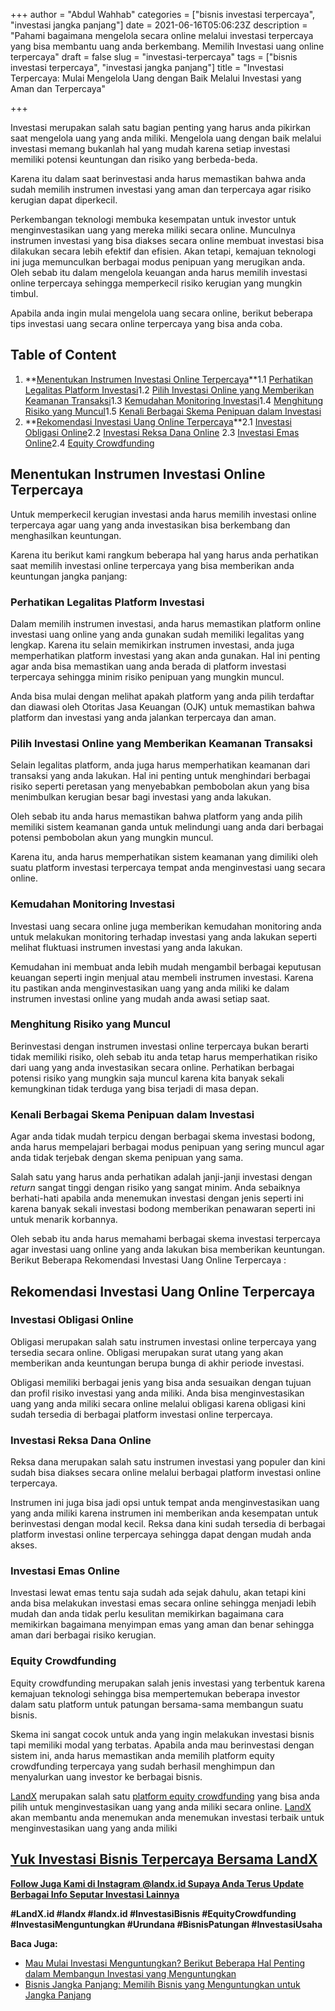 +++
author = "Abdul Wahhab"
categories = ["bisnis investasi terpercaya", "investasi jangka panjang"]
date = 2021-06-16T05:06:23Z
description = "Pahami bagaimana mengelola secara online melalui investasi terpercaya yang bisa membantu uang anda berkembang. Memilih Investasi uang online terpercaya"
draft = false
slug = "investasi-terpercaya"
tags = ["bisnis investasi terpercaya", "investasi jangka panjang"]
title = "Investasi Terpercaya: Mulai Mengelola Uang dengan Baik Melalui Investasi yang Aman dan Terpercaya"

+++


Investasi merupakan salah satu bagian penting yang harus anda pikirkan saat mengelola uang yang anda miliki. Mengelola uang dengan baik melalui investasi memang bukanlah hal yang mudah karena setiap investasi memiliki potensi keuntungan dan risiko yang berbeda-beda.

Karena itu dalam saat berinvestasi anda harus memastikan bahwa anda sudah memilih instrumen investasi yang aman dan terpercaya agar risiko kerugian dapat diperkecil.

Perkembangan teknologi membuka kesempatan untuk investor untuk menginvestasikan uang yang mereka miliki secara online. Munculnya instrumen investasi yang bisa diakses secara online membuat investasi bisa dilakukan secara lebih efektif dan efisien. Akan tetapi, kemajuan teknologi ini juga memunculkan berbagai modus penipuan yang merugikan anda. Oleh sebab itu dalam mengelola keuangan anda harus memilih investasi online terpercaya sehingga memperkecil risiko kerugian yang mungkin timbul.

Apabila anda ingin mulai mengelola uang secara online, berikut beberapa tips investasi uang secara online terpercaya yang bisa anda coba.

## Table of Content

1. **[Menentukan Instrumen Investasi Online Terpercaya](#menentukan-instrumen-investasi-online-terpercaya)**1.1 [Perhatikan Legalitas Platform Investasi](#perhatikan-legalitas-platform-investasi)1.2 [Pilih Investasi Online yang Memberikan Keamanan Transaksi](#pilih-investasi-online-yang-memberikan-keamanan-transaksi)1.3 [Kemudahan Monitoring Investasi](#kemudahan-monitoring-investasi)1.4 [Menghitung Risiko yang Muncul](#menghitung-risiko-yang-muncul)1.5 [Kenali  Berbagai Skema Penipuan dalam Investasi](#kenali-berbagai-skema-penipuan-dalam-investasi)
2. **[Rekomendasi Investasi Uang Online Terpercaya](#rekomendasi-investasi-uang-online-terpercaya)**2.1 [Investasi Obligasi Online](#investasi-obligasi-online)2.2 [Investasi Reksa Dana  Online](#investasi-reksa-dana-online) 2.3 [Investasi Emas Online](#investasi-emas-online)2.4 [Equity Crowdfunding](#equity-crowdfunding)

## Menentukan Instrumen Investasi Online Terpercaya

Untuk memperkecil kerugian investasi anda harus memilih investasi online terpercaya agar uang yang anda investasikan bisa berkembang dan menghasilkan keuntungan.

Karena itu berikut kami rangkum beberapa hal yang harus anda perhatikan saat memilih investasi online terpercaya yang bisa memberikan anda keuntungan jangka panjang:

### Perhatikan Legalitas Platform Investasi

Dalam memilih instrumen investasi, anda harus memastikan platform online investasi uang online yang anda gunakan sudah memiliki legalitas yang lengkap. Karena itu selain memikirkan instrumen investasi, anda juga memperhatikan platform investasi yang akan anda gunakan.  Hal ini penting agar anda bisa memastikan uang anda berada di platform investasi terpercaya sehingga minim risiko penipuan yang mungkin muncul.

Anda bisa mulai dengan melihat apakah platform yang anda pilih terdaftar dan diawasi oleh Otoritas Jasa Keuangan (OJK) untuk memastikan bahwa platform dan investasi yang anda jalankan terpercaya dan aman.

### Pilih Investasi Online yang Memberikan Keamanan Transaksi

Selain legalitas platform, anda juga harus memperhatikan keamanan dari transaksi yang anda lakukan. Hal ini penting untuk menghindari berbagai risiko seperti peretasan yang menyebabkan pembobolan akun yang bisa menimbulkan kerugian besar bagi investasi yang anda lakukan.

Oleh sebab itu anda harus memastikan bahwa platform yang anda pilih memiliki sistem keamanan ganda untuk melindungi uang anda dari berbagai potensi pembobolan akun yang mungkin muncul.

Karena itu, anda harus memperhatikan sistem keamanan yang dimiliki oleh suatu platform investasi terpercaya tempat anda menginvestasi uang secara online.

### Kemudahan Monitoring Investasi

Investasi uang secara online juga memberikan kemudahan monitoring anda untuk melakukan monitoring terhadap investasi yang anda lakukan seperti melihat fluktuasi instrumen investasi yang anda lakukan.

Kemudahan ini membuat anda lebih mudah mengambil berbagai keputusan keuangan seperti ingin menjual atau membeli instrumen investasi. Karena itu pastikan anda menginvestasikan uang yang anda miliki ke dalam instrumen investasi online yang mudah anda awasi setiap saat.

### Menghitung Risiko yang Muncul

Berinvestasi dengan instrumen investasi online terpercaya bukan berarti tidak memiliki risiko, oleh sebab itu anda tetap harus memperhatikan risiko dari uang yang anda investasikan secara online. Perhatikan berbagai potensi risiko yang mungkin saja muncul karena kita banyak sekali kemungkinan tidak terduga yang bisa terjadi di masa depan.

### Kenali  Berbagai Skema Penipuan dalam Investasi

Agar anda tidak mudah terpicu dengan berbagai skema investasi bodong, anda harus mempelajari berbagai modus penipuan yang sering muncul agar anda tidak terjebak dengan skema penipuan yang sama.

Salah satu yang harus anda perhatikan adalah janji-janji investasi dengan _return_ sangat tinggi dengan risiko yang sangat minim. Anda sebaiknya berhati-hati apabila anda menemukan investasi dengan jenis seperti ini karena banyak sekali investasi bodong memberikan penawaran seperti ini untuk menarik korbannya.

Oleh sebab itu anda harus memahami berbagai skema investasi terpercaya agar investasi uang online yang anda lakukan bisa memberikan keuntungan. Berikut Beberapa Rekomendasi Investasi Uang Online Terpercaya :

## Rekomendasi Investasi Uang Online Terpercaya

### Investasi Obligasi Online

Obligasi merupakan salah satu instrumen investasi online terpercaya yang tersedia secara online. Obligasi merupakan surat utang yang akan memberikan anda keuntungan berupa bunga di akhir periode investasi.

Obligasi memiliki berbagai jenis yang bisa anda sesuaikan dengan tujuan dan profil risiko investasi yang anda miliki. Anda bisa menginvestasikan uang yang anda miliki secara online melalui obligasi karena obligasi kini sudah tersedia di berbagai platform investasi online terpercaya.

### Investasi Reksa Dana  Online

Reksa dana merupakan salah satu instrumen investasi yang populer dan kini sudah bisa diakses secara online melalui berbagai platform investasi online terpercaya.

Instrumen ini juga bisa jadi opsi untuk tempat anda menginvestasikan uang yang anda miliki karena instrumen ini memberikan anda kesempatan untuk berinvestasi dengan modal kecil. Reksa dana kini sudah tersedia di berbagai platform investasi online terpercaya sehingga dapat dengan mudah anda akses.

### Investasi Emas Online

Investasi lewat emas tentu saja sudah ada sejak dahulu, akan tetapi kini anda bisa melakukan investasi emas secara online sehingga menjadi lebih mudah dan anda tidak perlu kesulitan memikirkan bagaimana cara memikirkan bagaimana menyimpan emas yang aman dan benar sehingga aman dari berbagai risiko kerugian.

### Equity Crowdfunding

Equity crowdfunding merupakan salah jenis investasi yang terbentuk karena kemajuan teknologi sehingga bisa mempertemukan beberapa investor dalam satu platform untuk patungan bersama-sama membangun suatu bisnis.

Skema ini sangat cocok untuk anda yang ingin melakukan investasi bisnis tapi memiliki modal yang terbatas. Apabila anda mau berinvestasi dengan sistem ini, anda harus memastikan anda memilih platform equity crowdfunding terpercaya yang sudah berhasil menghimpun dan menyalurkan uang investor ke berbagai bisnis.

[LandX](https://landx.id/) merupakan salah satu [platform equity crowdfunding](https://landx.id/) yang bisa anda pilih untuk menginvestasikan uang yang anda miliki secara online. [LandX](https://landx.id/) akan membantu anda menemukan anda menemukan investasi terbaik untuk menginvestasikan uang yang anda miliki

## [Yuk Investasi Bisnis Terpercaya Bersama LandX](https://landx.id/)



**[Follow Juga Kami di Instagram @landx.id Supaya Anda Terus Update Berbagai Info Seputar Investasi Lainnya](https://instagram.com/landx.id?utm_medium=copy_link)**

**#LandX.id    #landx         #landx.id    #InvestasiBisnis    #EquityCrowdfunding    #InvestasiMenguntungkan    #Urundana    #BisnisPatungan    #InvestasiUsaha**

**Baca Juga:**

* [Mau Mulai Investasi Menguntungkan? Berikut Beberapa Hal Penting dalam Membangun Investasi yang Menguntungkan](https://landx.id/blog/memulai-investasi-menguntungkan/)
* [Bisnis Jangka Panjang: Memilih Bisnis yang Menguntungkan untuk Jangka Panjang](https://landx.id/blog/bisnis-menguntungkan-jangka-panjang/)


